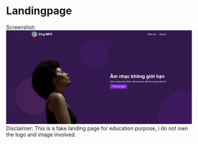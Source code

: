 # Landingpage
Screenshot:
![Screenshot](screenshot.png)
Disclaimer: This is a fake landing page for education purpose, i do not own the logo and image involved.
